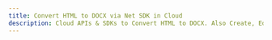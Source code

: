 ---title: Convert HTML to DOCX via Net SDK in Clouddescription: Cloud APIs & SDKs to Convert HTML to DOCX. Also Create, Edit & Render Microsoft Word & OpenOffice documents in the Cloud.---